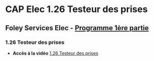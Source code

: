 # CAP Elec 1.26 Testeur des prises
## Foley Services Elec - [Programme 1ère partie](../1ere_partie/README.md)

### 1.26 Testeur des prises

- **Accès à la vidéo** [1.26 Testeur des prises](https://youtu.be/UkJkzR5oeZg)

#### 
